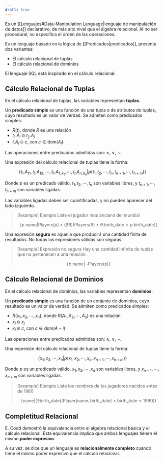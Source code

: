 ```yaml
---
draft: true
---
```


Es un [[Lenguajes#Data-Manipulation Language|lenguaje de manipulación de datos]] declarativo, de más alto nivel que el álgebra relacional. Al no ser procedural, no especifica el orden de las operaciones.

Es un lenguaje basado en la lógica de [[Predicados|predicados]], presenta dos variantes:

- El cálculo relacional de tuplas
- El cálculo relacional de dominios

El lenguaje SQL está inspirado en el cálculo relacional.

## Cálculo Relacional de Tuplas

En el cálculo relacional de tuplas, las variables representan **tuplas**.

Un **predicado simple** es una función de una tupla o de atributos de tuplas, cuyo resultado es un valor de verdad. Se admiten como predicados simples:

- $R(t)$, donde $R$ es una relación
- $t_1.A_i \odot t_2.A_j$
- $t.A_i \odot c$, con $c \in \text{dom}(A_i)$

Las operaciones entre predicados admitidas son: $\land$, $\lor$, $\neg$.

Una expresión del cálculo relacional de tuplas tiene la forma:

$$
\{t_1.A_{11}, t_1.A_{12}, \cdots, t_1.A_{1,{k_1}}, \cdots, t_n A_{n,{k_n}}|p(t_1, t_2, \cdots, t_n, t_{n+1}, \cdots, t_{n+m})\}
$$

Donde $p$ es un predicado válido, $t_1, t_2, \cdots, t_n$ son variables libres, y $t_{n+1}, \cdots, t_{n+m}$ son variables ligadas.

Las variables ligadas deben ser cuantificadas, y no pueden aparecer del lado izquierdo.

> [!example] Ejemplo
> Liste el jugador mas anciano del mundial
> 
> $$
> \{p.\text{name}|\text{Players}(p) \land (\nexists\theta)(\text{Players}(\theta) \land \theta.\text{birth\_date} > p.\text{birth\_date})\}
> $$

Una expresión **segura** es aquella que producirá una cantidad finita de resultados. No todas las expresiones válidas son seguras.

> [!example] Expresión no segura
> Hay una cantidad infinita de tuplas que no pertenecen a una relación.
> 
> $$
> \{p.\text{name}|\neg\text{Players(p)}\}
> $$

## Cálculo Relacional de Dominios

En el cálculo relacional de dominios, las variables representan **dominios**.

Un **predicado simple** es una función de un conjunto de dominios, cuyo resultado es un valor de verdad. Se admiten como predicados simples:

- $R(x_1, x_2, \cdots, x_n)$, donde $R(A_1, A_2, \cdots, A_n)$ es una relación
- $x_i \odot x_j$
- $x_i \odot c$, con $c \in \text{dom}(A-i)$

Las operaciones entre predicados admitidas son: $\land$, $\lor$, $\neg$.

Una expresión del cálculo relacional de tuplas tiene la forma:

$$
\{x_1, x_2, \cdots, x_n|p(x_1, x_2, \cdots, x_n, x_{n+1}, \cdots, x_{n+m})\}
$$

Donde $p$ es un predicado válido, $x_1, x_2, \cdots, x_n$ son variables libres, y $x_{n+1}, \cdots, x_{n+m}$ son variables ligadas.

> [!example] Ejemplo
> Liste los nombres de los jugadores nacidos antes de 1980
> 
> $$
> \{\text{name}|(\exists \text{birth\_date})(\text{Player}(\text{name}, \text{birth\_date})\land \text{birth\_date} \leq 1980)\}
> $$

## Completitud Relacional

E. Codd demostró la equivalencia entre el álgebra relacional básica y el cálculo relacional. Esta equivalencia implica que ambos lenguajes tienen el mismo **poder expresivo**.

A su vez, se dice que un lenguaje es **relacionalmente completo** cuando tiene el mismo poder expresivo que el cálculo relacional.
